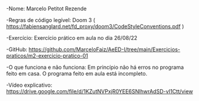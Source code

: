 -Nome: Marcelo Petitot Rezende

-Regras de código legível: Doom 3 ( https://fabiensanglard.net/fd_proxy/doom3/CodeStyleConventions.pdf )

-Exercício: Exercício prático em aula no dia 26/08/22

-GitHub: https://github.com/MarceloFaiz/AeED-I/tree/main/Exercicios-praticos/m2-exercicio-pratico-01

-O que funciona e não funciona: Em princípio não há erros no programa feito em casa. O programa feito em aula está incompleto.

-Vídeo explicativo: https://drive.google.com/file/d/1KZutNVPxjR0YEE6SNlhwrAdSD-vI1Ctt/view
